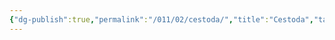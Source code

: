 ```yaml
---
{"dg-publish":true,"permalink":"/011/02/cestoda/","title":"Cestoda","tags":["BIOL422"],"noteIcon":"1","created":"2024-09-26T13:45:04.074-07:00","updated":"2024-09-26T15:15:32.119-07:00"}
---
```

